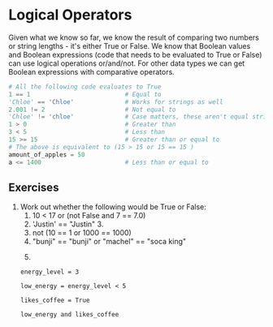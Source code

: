 # Logical Operators

Given what we know so far, we know the result of comparing two numbers or string lengths - it's either True or False. We know that Boolean values and Boolean expressions \(code that needs to be evaluated to True or False\) can use logical operations or/and/not. For other data types we can get Boolean expressions with comparative operators.

```python
# All the following code evaluates to True
1 == 1                          # Equal to
'Chloe' == 'Chloe'              # Works for strings as well
2.001 != 2                      # Not equal to
'Chloe' != 'chloe'              # Case matters, these aren't equal strings
1 > 0                           # Greater than
3 < 5                           # Less than
15 >= 15                        # Greater than or equal to
# The above is equivalent to (15 > 15 or 15 == 15 )
amount_of_apples = 50
a <= 1400                       # Less than or equal to
```

## Exercises

1. Work out whether the following would be True or False:
   1.  10 &lt; 17 or \(not False and 7 == 7.0\)
   2.  'Justin' == "Justin" 3.
   3. not \(10 == 1 or 1000 == 1000\)
   4. "bunji" == "bunji" or "machel" == "soca king"
   5.   ```python
       energy_level = 3

       low_energy = energy_level < 5

       likes_coffee = True

       low_energy and likes_coffee
      ```



